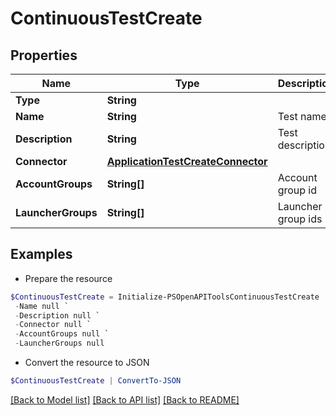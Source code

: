 # ContinuousTestCreate
## Properties

Name | Type | Description | Notes
------------ | ------------- | ------------- | -------------
**Type** | **String** |  | 
**Name** | **String** | Test name | 
**Description** | **String** | Test description | [optional] 
**Connector** | [**ApplicationTestCreateConnector**](ApplicationTestCreateConnector.md) |  | 
**AccountGroups** | **String[]** | Account group id | [optional] 
**LauncherGroups** | **String[]** | Launcher group ids | [optional] 

## Examples

- Prepare the resource
```powershell
$ContinuousTestCreate = Initialize-PSOpenAPIToolsContinuousTestCreate  -Type null `
 -Name null `
 -Description null `
 -Connector null `
 -AccountGroups null `
 -LauncherGroups null
```

- Convert the resource to JSON
```powershell
$ContinuousTestCreate | ConvertTo-JSON
```

[[Back to Model list]](../README.md#documentation-for-models) [[Back to API list]](../README.md#documentation-for-api-endpoints) [[Back to README]](../README.md)

